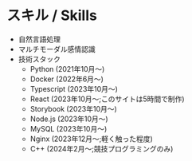 # スキル / Skills

- 自然言語処理
- マルチモーダル感情認識
- 技術スタック
    - Python (2021年10月〜)
    - Docker (2022年6月〜)
    - Typescript (2023年10月〜)
    - React (2023年10月〜;このサイトは5時間で制作)
    - Storybook (2023年10月〜)
    - Node.js (2023年10月〜)
    - MySQL (2023年10月〜)
    - Nginx (2023年12月〜;軽く触った程度)
    - C++ (2024年2月〜;競技プログラミングのみ)
